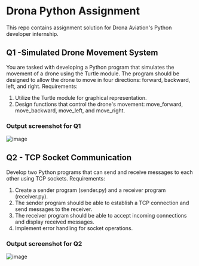 
# Drona Python Assignment

This repo contains assignment solution for Drona Aviation's Python developer internship.


## Q1 -Simulated Drone Movement System

You are tasked with developing a Python program that simulates the movement of a drone using the Turtle module. The program should be designed to allow the drone to move in four directions: forward, backward, left, and right.
Requirements:
1. Utilize the Turtle module for graphical representation.
2. Design functions that control the drone's movement: move_forward, move_backward, move_left, and move_right.

### Output screenshot for Q1

![image](https://github.com/DraKen0009/Drona-Python-Assignment/assets/115104695/cb97fb93-8e0d-4d11-86c8-206bf40247dd)






## Q2 - TCP Socket Communication

Develop two Python programs that can send and receive messages to each other using TCP sockets.
Requirements:
1. Create a sender program (sender.py) and a receiver program (receiver.py).
2. The sender program should be able to establish a TCP connection and send messages to the receiver.
3. The receiver program should be able to accept incoming connections and display received messages.
4. Implement error handling for socket operations.




### Output screenshot for Q2
![image](https://github.com/DraKen0009/Drona-Python-Assignment/assets/115104695/a0ca96ee-3210-47c2-8e83-56779b5e203e)




